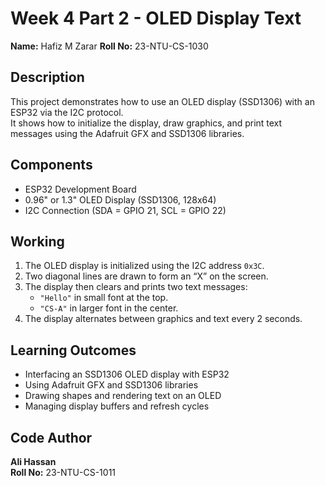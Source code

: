 # Week 4 Part 2 - OLED Display Text

**Name:** Hafiz M Zarar
**Roll No:** 23-NTU-CS-1030

## Description
This project demonstrates how to use an OLED display (SSD1306) with an ESP32 via the I2C protocol.  
It shows how to initialize the display, draw graphics, and print text messages using the Adafruit GFX and SSD1306 libraries.

## Components
- ESP32 Development Board  
- 0.96" or 1.3" OLED Display (SSD1306, 128x64)  
- I2C Connection (SDA = GPIO 21, SCL = GPIO 22)

## Working
1. The OLED display is initialized using the I2C address `0x3C`.  
2. Two diagonal lines are drawn to form an “X” on the screen.  
3. The display then clears and prints two text messages:
   - `"Hello"` in small font at the top.
   - `"CS-A"` in larger font in the center.  
4. The display alternates between graphics and text every 2 seconds.

## Learning Outcomes
- Interfacing an SSD1306 OLED display with ESP32  
- Using Adafruit GFX and SSD1306 libraries  
- Drawing shapes and rendering text on an OLED  
- Managing display buffers and refresh cycles

## Code Author
**Ali Hassan**  
**Roll No:** 23-NTU-CS-1011
